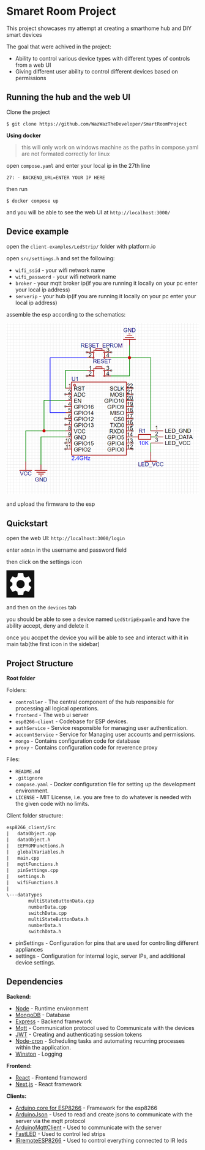 # Smaret Room Project

This project showcases my attempt at creating a smarthome hub and DIY smart devices

The goal that were achived in the project:

-   Ability to control various device types with different types of controls from a web UI
-   Giving different user ability to control different devices based on permissions

## Running the hub and the web UI

Clone the project

```
$ git clone https://github.com/WazWazTheDeveloper/SmartRoomProject
```

**Using docker**

> this will only work on windows machine as the paths in compose.yaml are not formated correctly for linux

open `compose.yaml` and enter your local ip in the 27th line

```
27: - BACKEND_URL=ENTER YOUR IP HERE
```

then run

```
$ docker compose up
```

and you will be able to see the web UI at `http://localhost:3000/`

<!-- **From sources** -->

## Device example

open the `client-examples/LedStrip/` folder with platform.io

open `src/settings.h` and set the following:

-   `wifi_ssid` - your wifi network name
-   `wifi_password` - your wifi network name
-   `broker` - your mqtt broker ip(if you are running it locally on your pc enter your local ip address)
-   `serverip` - your hub ip(if you are running it locally on your pc enter your local ip address)

assemble the esp according to the schematics:

![Imale](./old/client-examples/LedStrip/LedStrip_Example_Wiring.png)

and upload the firmware to the esp

## Quickstart

open the web UI: `http://localhost:3000/login`

enter `admin` in the username and password field

then click on the settings icon

![SettingsIcon](/old/client-examples/LedStrip/settings%20icons.png)

and then on the `devices` tab

you should be able to see a device named `LedStripExpamle` and have the ability accept, deny and delete it

once you accpet the device you will be able to see and interact with it in main tab(the first icon in the sidebar)

<!-- ## Creating a device -->

## Project Structure

**Root folder**

Folders:

-   `controller` - The central component of the hub responsible for processing all logical operations.
-   `frontend` - The web ui server
-   `esp8266-client` - Codebase for ESP devices.
-   `authService` - Service responsible for managing user authentication.
-   `accountService` - Service for Managing user accounts and permissions.
-   `mongo` - Contains configuration code for database
-   `proxy` - Contains configuration code for reverence proxy

Files:

-   `README.md`
-   `.gitignore`
-   `compose.yaml` - Docker configuration file for setting up the development environment.
-   `LICENSE` - MIT License, i.e. you are free to do whatever is needed with the given code with no limits.

Client folder structure:

```
esp8266_client/Src
|   dataObject.cpp
|   dataObject.h
|   EEPROMFunctions.h
|   globalVariables.h
|   main.cpp
|   mqttFunctions.h
|   pinSettings.cpp
|   settings.h
|   wifiFunctions.h
|
\---dataTypes
        multiStateButtonData.cpp
        numberData.cpp
        switchData.cpp
        multiStateButtonData.h
        numberData.h
        switchData.h
```

-   pinSettings - Configuration for pins that are used for controlling different appliances
-   settings - Configuration for internal logic, server IPs, and additional device settings.

## Dependencies

**Backend:**

-   [Node](https://nodejs.org) - Runtime environment
-   [MongoDB](https://www.mongodb.com/) - Database
-   [Express](https://expressjs.com/) - Backend framework
-   [Mqtt](https://github.com/mqttjs/MQTT.js) - Communication protocol used to Communicate with the devices
-   [JWT](https://github.com/auth0/node-jsonwebtoken) - Creating and authenticating session tokens
-   [Node-cron](https://github.com/node-cron/node-cron) - Scheduling tasks and automating recurring processes within the application.
-   [Winston](https://github.com/winstonjs/winston) - Logging

**Frontend:**

-   [React](https://react.dev/) - Frontend frameword
-   [Next.js](https://nextjs.org/) - React framework

**Clients:**

-   [Arduino core for ESP8266](https://github.com/esp8266/Arduino) - Framework for the esp8266
-   [ArduinoJson](https://arduinojson.org/) - Used to read and create jsons to communicate with the server via the mqtt protocol
-   [ArduinoMqttClient](https://github.com/arduino-libraries/ArduinoMqttClient) - Used to communicate with the server
-   [FastLED](https://fastled.io/) - Used to control led strips
-   [IRremoteESP8266](https://github.com/crankyoldgit/IRremoteESP8266) - Used to control everything connected to IR leds
